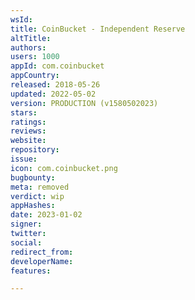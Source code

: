 ```yaml
---
wsId: 
title: CoinBucket - Independent Reserve
altTitle: 
authors: 
users: 1000
appId: com.coinbucket
appCountry: 
released: 2018-05-26
updated: 2022-05-02
version: PRODUCTION (v1580502023)
stars: 
ratings: 
reviews: 
website: 
repository: 
issue: 
icon: com.coinbucket.png
bugbounty: 
meta: removed
verdict: wip
appHashes: 
date: 2023-01-02
signer: 
twitter: 
social: 
redirect_from: 
developerName: 
features: 

---
```


